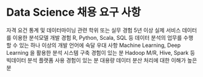 # Data Science 채용 요구 사항

자격 요건
통계 및 데이터마이닝 관련 학위 또는 실무 경험 5년 이상
실제 서비스 데이터를 이용한 분석모델 개발 경험
R, Python, Scala, SQL 등 데이터 분석의 업무를 수행할 수 있는 하나 이상의 개발 언어에 숙달
우대 사항
Machine Learning, Deep Learning 을 활용한 분석 시스템 구축 경험이 있는 분
Hadoop M/R, Hive, Spark 등 빅데이터 분석 플랫폼 사용 경험이 있는 분
대용량 데이터 분산 처리에 대한 이해가 높은 분